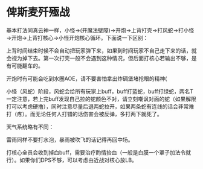 # 俾斯麦歼殛战

基本打法同真云神一样，小怪→(开魔法壁障)→开炮→上背打壳→打风蛇→打小怪→开炮→上背打核心→小怪开炮核心循环。下面说一下区别：

上背时间结束时候不会自动把玩家弹下来，如果到时间玩家不自己走下来的话，就会视为掉下去。第一次打壳一般不会遇到这种情况，但后面打核心若输出不够，是有可能翻车的。

开炮时有可能会吃到水圈AOE，请不要害怕拿出炸碉堡堵抢眼的精神(

小怪（风蛇）阶段，风蛇会给所有玩家上buff，<Status :id="717" name="支配于风" />buff打蓝蛇，<Status :id="718" name="支配于水" />buff打绿蛇，<Role name="tank" />两名T一定注意，若上完buff发现自己拉的蛇颜色不对，请立刻嘲讽对面的蛇（如果解限打可以考虑硬撸），同时注意尽量后退两蛇拉开，如果两条蛇有连线的话会非常难打（疼）。而无论任何人打错的话伤害会被反弹，多打两下就死了。

天气系统略有不同：

雷雨同样不要打水泡，暴雨被吹飞的话记得再回中场。

打核心全员会收到掉血buff，需要治疗酌情抬血（一般是白膜一个罩子加法令就行）。如果你们DPS不够，可以考虑由近战对核心放LB。